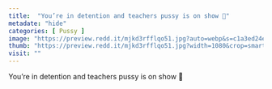 ```yaml
---
title:  "You’re in detention and teachers pussy is on show 🍎"
metadate: "hide"
categories: [ Pussy ]
image: "https://preview.redd.it/mjkd3rfflqo51.jpg?auto=webp&s=c1a3ed24e4152903f3b6884f90bc1458f02f0d9f"
thumb: "https://preview.redd.it/mjkd3rfflqo51.jpg?width=1080&crop=smart&auto=webp&s=f51ca48f74ffd920fc4fec001704953750d4c257"
visit: ""
---
```

You’re in detention and teachers pussy is on show 🍎
